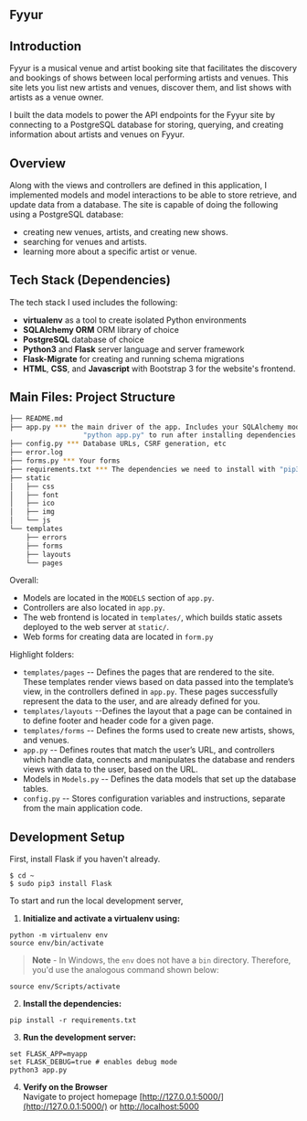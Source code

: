 Fyyur
-----

## Introduction

Fyyur is a musical venue and artist booking site that facilitates the discovery and bookings of shows between local performing artists and venues. This site lets you list new artists and venues, discover them, and list shows with artists as a venue owner.

I built the data models to power the API endpoints for the Fyyur site by connecting to a PostgreSQL database for storing, querying, and creating information about artists and venues on Fyyur.

## Overview

Along with the views and controllers are defined in this application, I implemented models and model interactions to be able to store retrieve, and update data from a database. The site is capable of doing the following using a PostgreSQL database:

* creating new venues, artists, and creating new shows.
* searching for venues and artists.
* learning more about a specific artist or venue.


## Tech Stack (Dependencies)

The tech stack I used includes the following:
 * **virtualenv** as a tool to create isolated Python environments
 * **SQLAlchemy ORM** ORM library of choice
 * **PostgreSQL** database of choice
 * **Python3** and **Flask** server language and server framework
 * **Flask-Migrate** for creating and running schema migrations
 * **HTML**, **CSS**, and **Javascript** with Bootstrap 3 for the website's frontend.

## Main Files: Project Structure

  ```sh
  ├── README.md
  ├── app.py *** the main driver of the app. Includes your SQLAlchemy models.
                    "python app.py" to run after installing dependencies
  ├── config.py *** Database URLs, CSRF generation, etc
  ├── error.log
  ├── forms.py *** Your forms
  ├── requirements.txt *** The dependencies we need to install with "pip3 install -r requirements.txt"
  ├── static
  │   ├── css 
  │   ├── font
  │   ├── ico
  │   ├── img
  │   └── js
  └── templates
      ├── errors
      ├── forms
      ├── layouts
      └── pages
  ```

Overall:
* Models are located in the `MODELS` section of `app.py`.
* Controllers are also located in `app.py`.
* The web frontend is located in `templates/`, which builds static assets deployed to the web server at `static/`.
* Web forms for creating data are located in `form.py`


Highlight folders:
* `templates/pages` -- Defines the pages that are rendered to the site. These templates render views based on data passed into the template’s view, in the controllers defined in `app.py`. These pages successfully represent the data to the user, and are already defined for you.
* `templates/layouts` --Defines the layout that a page can be contained in to define footer and header code for a given page.
* `templates/forms` --  Defines the forms used to create new artists, shows, and venues.
* `app.py` -- Defines routes that match the user’s URL, and controllers which handle data, connects and manipulates the database and renders views with data to the user, based on the URL.
* Models in `Models.py` --  Defines the data models that set up the database tables.
* `config.py` -- Stores configuration variables and instructions, separate from the main application code. 


## Development Setup
First, install Flask if you haven't already.
```
$ cd ~
$ sudo pip3 install Flask
```
To start and run the local development server,

1. **Initialize and activate a virtualenv using:**
```
python -m virtualenv env
source env/bin/activate
```
>**Note** - In Windows, the `env` does not have a `bin` directory. Therefore, you'd use the analogous command shown below:
```
source env/Scripts/activate
```

2. **Install the dependencies:**
```
pip install -r requirements.txt
```

3. **Run the development server:**
```
set FLASK_APP=myapp
set FLASK_DEBUG=true # enables debug mode
python3 app.py
```

4. **Verify on the Browser**<br>
Navigate to project homepage [http://127.0.0.1:5000/](http://127.0.0.1:5000/) or [http://localhost:5000](http://localhost:5000) 


